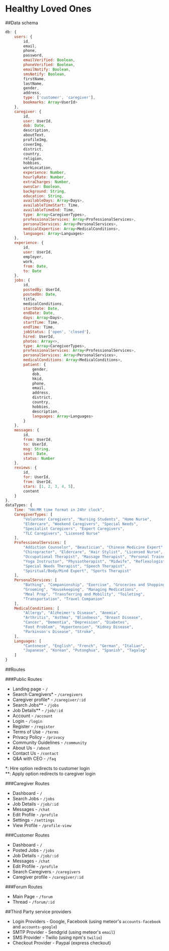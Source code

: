 Healthy Loved Ones
===================
##Data schema

```javascript
db: {
    users: {
        id,
        email,
        phone,
        password,
        emailVerified: Boolean,
        phoneVerified: Boolean,
        emailNotify: Boolean,
        smsNotify: Boolean,
        firstName,
        lastName,
        gender,
        address,
        type: ['customer', 'caregiver'],
        bookmarks: Array<UserId>
    },
    caregiver: {
        id,
        user: UserId,
        dob: Date,
        description,
        aboutText,
        profileImg,
        coverImg,
        district,
        country,
        religion,
        hobbies,
        workLocation,
        experience: Number,
        hourlyRate: Number,
        extraCharges: Number,
        ownsCar: Boolean,
        background: String,
        education: String,
        availableDays: Array<Days>,
        availableTimeStart: Time,
        availableTimeEnd: Time,
        type: Array<CaregiverTypes>,
        professionalServices: Array<ProfessionalServices>,
        personalServices: Array<PersonalServices>,
        medicalExpertise: Array<MedicalConditions>,
        languages: Array<Languages>
    },
    experience: {
        id,
        user: UserId,
        employer,
        work,
        from: Date,
        to: Date
    },
    jobs: {
        id,
        postedBy: UserId,
        postedOn: Date,
        title,
        medicalConditions,
        startDate: Date,
        endDate: Date,
        days: Array<Days>,
        startTime: Time,
        endTime: Time,
        jobStatus: ['open', 'closed'],
        hired: UserId,
        photos: Array<>,
        type: Array<CaregiverTypes>,
        professionalServices: Array<ProfessionalServices>,
        personalServices: Array<PersonalServices>,
        medicalConditions: Array<MedicalConditions>,
        patient: {
            gender,
            dob,
            hkid,
            phone,
            email,
            address,
            district,
            country,
            hobbies,
            description,
            languages: Array<Languages>
        }
    },
    messages: {
        id,
        from: UserId,
        to: UserId,
        msg: String,
        sent: Date,
        status: Number
    },
    reviews: {
        id,
        for: UserId,
        from: UserId,
        stars: [1, 2, 3, 4, 5],
        content
    }
},
dataTypes: {
    Time: "HH:MM time format in 24hr clock",
    CaregiverTypes: [ 
        "Volunteer Caregivers", "Nursing Students", "Home Nurse",
        "Eldercare", "Weekend Caregivers", "Special Needs",
        "Specialist Caregivers", "Expert Caregivers",
        "TLC Caregivers", "Licensed Nurse"
    ],
    ProfessionalServices: [
        "Addiction Counselor", "Beautician", "Chinese Medicine Expert",
        "Chiropractor", "Eldercare", "Hair Stylist", "Licensed Nurse",
        "Occupational Therapist", "Massage Therapist", "Personal Trainer",
        "Yoga Instructor", "Physiotherapist", "Midwife", "Reflexologist",
        "Special Needs Therapist", "Speech Therapist",
        "Spiritual/Body/Mind Expert", "Sports Therapist"
    ],
    PersonalServices: [
        "Bathing", "Companionship", "Exercise", "Groceries and Shopping",
        "Grooming", "Housekeeping", "Managing Medications",
        "Meal Prep", "Transferring and Mobility", "Toileting",
        "Transportation", "Travel Companion"
    ],
    MedicalConditions: [
        "Allergy", "Alzheimer's Disease", "Anemia",
        "Arthritis", "Asthma", "Blindness", "Breast Disease",
        "Cancer", "Dementia", "Depression", "Diabetes",
        "Foot Problem", "Hypertension", "Kidney Disease",
        "Parkinson's Disease", "Stroke",
    ],
    Languages: [
        "Cantonese", "English", "French", "German", "Italian",
        "Japanese", "Korean", "Putonghua", "Spanish", "Tagalog"
    ]
}
```

##Routes

###Public Routes

* Landing page - `/`
* Search Caregivers* - `/caregivers`
* Caregiver profile* - `/caregiver/:id`
* Search Jobs** - `/jobs`
* Job Details** - `/job/:id`
* Account - `/account`
* Login - `/login`
* Register - `/register`
* Terms of Use - `/terms`
* Privacy Policy - `/privacy`
* Community Guidelines - `/community`
* About Us - `/about`
* Contact Us - `/contact`
* Q&A with CEO - `/faq`

*: Hire option redirects to customer login <br>
**: Apply option redirects to caregiver login

###Caregiver Routes

* Dashboard - `/`
* Search Jobs - `/jobs`
* Job Details - `/job/:id`
* Messages - `/chat`
* Edit Profile - `/profile`
* Settings - `/settings`
* View Profile - `/profile-view`

###Customer Routes

* Dashboard - `/`
* Posted Jobs - `/jobs`
* Job Details - `/job/:id`
* Messages - `/chat`
* Edit Profile - `/profile`
* Search Caregivers - `/caregivers`
* Caregiver profile - `/caregiver/:id`

###Forum Routes

* Main Page - `/forum`
* Thread - `/forum/:id`

##Third Party service providers

* Login Providers - Google, Facebook (using meteor's `accounts-facebook` and `accounts-google`)
* SMTP Provider - Sendgrid (using meteor's `email`)
* SMS Provider - Twilio (using npm's `twilio`)
* Checkout Provider - Paypal (express checkout)